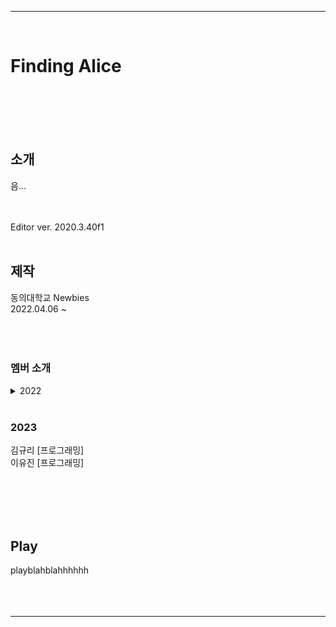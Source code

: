 *****
<br/>


# Finding Alice
<br/><br/><br/><br/>



## 소개
음...



<br/><br/>
Editor ver. 2020.3.40f1
<br/><br/>



## 제작
동의대학교 Newbies  
2022.04.06 ~
<br/><br/><br/><br/>

### 멤버 소개  
<details><summary>2022</summary>  
<div markdown="1">
  
염승민 [기획 / 프로그래밍]  
이승찬 [프로그래밍]  
김현모 [기획]  
  
</div>
</details>
<br/>

### 2023
김규리 [프로그래밍]  
이유진 [프로그래밍]  


<br/><br/><br/><br/>


## Play
playblahblahhhhhh
<br/><br/><br/><br/>




*****




<!-- ## - 게임 예시 이미지<br/>
![Alt Text](/Deck/Rabbit_Sprite.PNG)
- 캐릭터 스프라이트 이미지<br/><br/><br/>

![Alt Text](/Deck/Game_Sample_1.png)
- 게임 플레이 예시 이미지<br/><br/><br/>

![Alt Text](/Deck/KakaoTalk_20220819_223458274.gif)
- 플랫폼 디자인 예시 이미지<br/><br/><br/> -->


